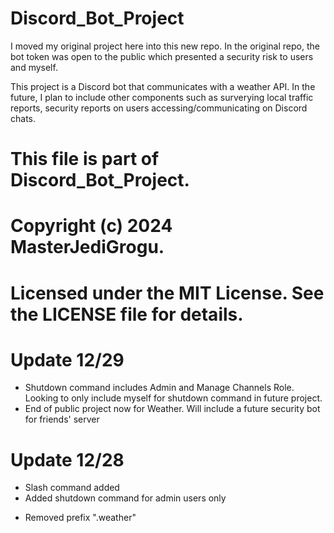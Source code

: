 # Discord_Bot_Project
I moved my original project here into this new repo.
In the original repo, the bot token was open to the public
which presented a security risk to users and myself. 

This project is a Discord bot that communicates with a weather API.
In the future, I plan to include other components such as surverying local traffic
reports, security reports on users accessing/communicating on Discord chats.

# This file is part of Discord_Bot_Project.
# Copyright (c) 2024 MasterJediGrogu.
# Licensed under the MIT License. See the LICENSE file for details.


# Update 12/29
+ Shutdown command includes Admin and Manage Channels Role.
  Looking to only include myself for shutdown command in future project.
+ End of public project now for Weather. Will include a future security bot for friends' server

# Update 12/28
+ Slash command added
+ Added shutdown command for admin users only

- Removed prefix ".weather"
